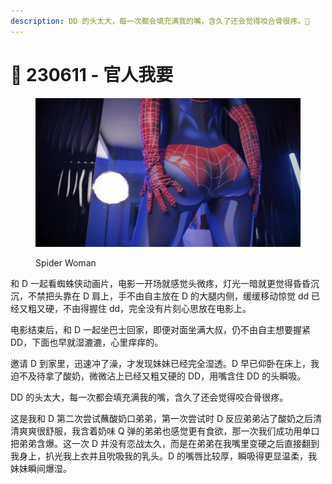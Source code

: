 ```yaml
---
description: DD 的头太大，每一次都会填充满我的嘴，含久了还会觉得咬合骨很疼。👅
---
```


# 🍆 230611 - 官人我要

<figure><img src="../.gitbook/assets/image.png" alt=""><figcaption><p>Spider Woman</p></figcaption></figure>

和 D 一起看蜘蛛侠动画片，电影一开场就感觉头微疼，灯光一暗就更觉得昏昏沉沉，不禁把头靠在 D 肩上，手不由自主放在 D 的大腿内侧，缓缓移动惊觉 dd 已经又粗又硬，不由得握住 dd，完全没有片刻心思放在电影上。

电影结束后，和 D 一起坐巴士回家，即便对面坐满大叔，仍不由自主想要握紧 DD，下面也早就湿漉漉，心里痒痒的。

邀请 D 到家里，迅速冲了澡，才发现妹妹已经完全湿透。D 早已仰卧在床上，我迫不及待拿了酸奶，微微沾上已经又粗又硬的 DD，用嘴含住 DD 的头瞬吸。

DD 的头太大，每一次都会填充满我的嘴，含久了还会觉得咬合骨很疼。

这是我和 D 第二次尝试蘸酸奶口弟弟，第一次尝试时 D 反应弟弟沾了酸奶之后清清爽爽很舒服，我含着奶味 Q 弹的弟弟也感觉更有食欲，那一次我们成功用单口把弟弟含爆。这一次 D 并没有恋战太久，而是在弟弟在我嘴里变硬之后直接翻到我身上，扒光我上衣并且吮吸我的乳头。D 的嘴唇比较厚，瞬吸得更显温柔，我妹妹瞬间爆湿。
